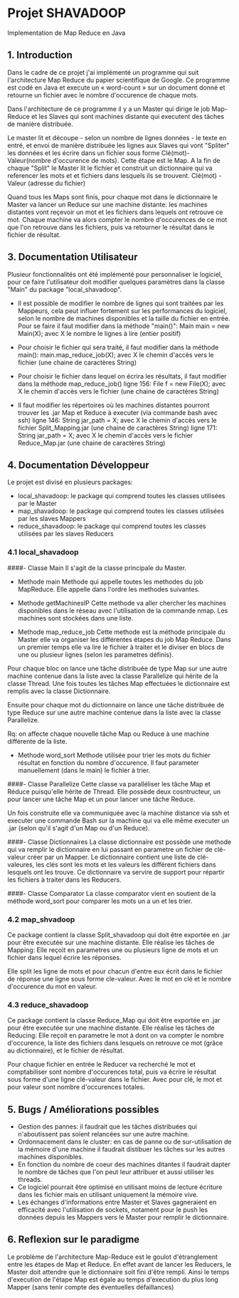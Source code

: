 # Projet SHAVADOOP #
 
Implementation de Map Reduce en Java

 

## 1.  Introduction

Dans le cadre de ce projet j'ai implémenté un programme qui suit l'architecture Map Reduce du papier scientifique de Google. Ce programme est codé en Java et execute un « word-count » sur un document donné et retourne un fichier avec le nombre d'occurence de chaque mots.

Dans l'architecture de ce programme il y a un Master qui dirige le job Map-Reduce et les Slaves qui sont machines distante qui executent des tâches de manière distribuée.

Le master lit et découpe - selon un nombre de lignes données - le texte en entré, et envoi de manière distribuée les lignes aux Slaves qui vont "Spliter" les données et les écrire dans un fichier sous forme Clé(mot)-Valeur(nombre d'occurence de mots). Cette étape est le Map.
A la fin de chaque "Split" le Master lit le fichier et construit un dictionnaire qui va referencer les mots et et fichiers dans lesquels ils se trouvent. Clé(mot) - Valeur (adresse du fichier)

Quand tous les Maps sont finis, pour chaque mot dans le dictionnaire le Master va lancer un Reduce sur une machine distante: les machines distantes vont reçevoir un mot et les fichiers dans lequels ont retrouve ce mot. Chaque machine va alors compter le nombre d'occurences de ce mot que l'on retrouve dans les fichiers, puis va retourner le résultat dans le fichier de résultat.


## 3.  Documentation Utilisateur

Plusieur fonctionnalités ont été implémenté pour personnaliser le logiciel, pour ce faire l'utilisateur doit modifier quelques paramètres dans la classe "Main" du package "local_shavadoop".

- Il est possible de modifier le nombre de lignes qui sont traitées par les Mappeurs, cela peut influer fortement sur les performances du logiciel, selon le nombre de machines disponibles et la taille du fichier en entrée. Pour se faire il faut modifier dans la méthode "main()": 
Main main = new Main(X); avec X le nombre le lignes à lire (entier positif)

- Pour choisir le fichier qui sera traité, il faut modifier dans la méthode main():
main.map_reduce_job(X);  avec X le chemin d'accès vers le fichier (une chaine de caractères String)

- Pour choisir le fichier dans lequel on écrira les résultats, il faut modifier dans la méthode map_reduce_job() ligne 156:
File f = new File(X);  avec X le chemin d'accès vers le fichier (une chaine de caractères String)

- Il faut modifier les répertoires où les machines distantes pourront trouver les .jar Map et Reduce à executer (via commande bash avec ssh)
ligne 146: 	String jar_path = X; avec X le chemin d'accès vers le fichier Split_Mapping.jar (une chaine de caractères String) 
ligne 171: 	String jar_path = X; avec X le chemin d'accès vers le fichier Reduce_Map.jar (une chaine de caractères String) 

## 4.  Documentation Développeur

Le projet est divisé en plusieurs packages:
- local_shavadoop: le package qui comprend toutes les classes utilisées par le Master
- map_shavadoop: le package qui comprend toutes les classes utilisées par les slaves Mappers
- reduce_shavadoop: le package qui comprend toutes les classes utilisées par les slaves Reducers

### 4.1 local_shavadoop

####- Classe Main
Il s'agit de la classe principale du Master.

- Methode main
Methode qui appelle toutes les methodes du job MapReduce. Elle appelle dans l'ordre les methodes suivantes.

- Methode getMachinesIP
Cette methode va aller chercher les machines disponibles dans le réseau avec l'utilisation de la commande nmap.
Les machines sont stockées dans une liste.

- Methode map_reduce_job
Cette methode est la méthode principale du Master elle va organiser les différentes étapes du job Map Reduce. 
Dans un premier temps elle va lire le fichier à traiter et le diviser en blocs de une ou plusieur lignes (selon les parametres définis). 

Pour chaque bloc on lance une tâche distribuée de type Map sur une autre machine contenue dans la liste avec la classe Parallelize qui hérite de la classe Thread.
Une fois toutes les tâches Map effectuées le dictionnaire est remplis avec la classe Dictionnaire. 

Ensuite pour chaque mot du dictionnaire on lance une tâche distribuée de type Reduce sur une autre machine contenue dans la liste avec la classe Parallelize. 

Rq: on affecte chaque nouvelle tâche Map ou Reduce à une machine différente de la liste.

- Methode word_sort
Methode utilisée pour trier les mots du fichier résultat en fonction du nombre d'occurence. Il faut parameter manuellement (dans le main) le fichier à trier.

####- Classe Parallelize
Cette classe va paralléliser les tâche Map et Réduce puisqu'elle hérite de Thread. Elle possède deux cosntructeur, un pour lancer une tâche Map et un pour lancer une tâche Reduce.

Un fois construite elle va communiquée avec la machine distance via ssh et executer une commande Bash sur la machine qui va elle même executer un .jar (selon qu'il s'agit d'un Map ou d'un Reduce).

####- Classe Dictionnaires
La classe dictionnaire est possède une methode qui va remplir le dictionnaire en lui passant en parametre un fichier de clé-valeur créer par un Mapper. Le dictionnaire contient une liste de clé-valeures, les clés sont les mots et les valeurs les différent fichiers dans lesquels ont les trouve.
Ce dictionnaire va servire de support pour répartir les fichiers à traiter dans les Reducers.

####- Classe Comparator
La classe comparator vient en soutient de la méthode word_sort pour comparer les mots un a un et les trier.

### 4.2 map_shvadoop
Ce package contient la classe Split_shavadoop qui doit être exportée en .jar pour être executée sur une machine distante. Elle réalise les tâches de Mapping:
Elle reçoit en parametres une ou plusieurs ligne de mots et un fichier dans lequel écrire les réponses.

Elle split les ligne de mots et pour chacun d'entre eux écrit dans le fichier de réponse une ligne sous forme cle-valeur. Avec le mot en clé et le nombre d'occurence du mot en valeur.

### 4.3 reduce_shavadoop
Ce package contient la classe Reduce_Map qui doit être exportée en .jar pour être executée sur une machine distante. Elle réalise les tâches de Reducing:
Elle reçoit en parametre le mot à dont on va compter le nombre d'occurence, la liste des fichiers dans lesquels on retrouve ce mot (grâce au dictionnaire), et le fichier de résultat.

Pour chaque fichier en entrée le Reducer va recherché le mot et comptabiliser sont nombre d'occurences total, puis va écrire le résultat sous forme d'une ligne clé-valeur dans le fichier.
Avec pour clé, le mot et pour valeur sont nombre d'occurences totales.

## 5.  Bugs / Améliorations possibles

- Gestion des pannes: il faudrait que les tâches distribuées qui n'aboutissent pas soient relancées sur une autre machine.
- Ordonnacement dans le cluster: en cas de panne ou de sur-utilisation de la mémoire d'une machine il faudrait distibuer les tâches sur les autres machines disponibles.
- En fonction du nombre de coeur des machines ditantes il faudrait dapter le nombre de tâches que l'on peut leur attribuer et aussi utiliser les threads.
- Ce logiciel pourrait être optimisé en utilisant moins de lecture écriture dans les fichier mais en utilisant uniquement la mémoire vive.
- Les échanges d'informations entre Master et Slaves gagneraient en efficacité avec l'utilisation de sockets, notament pour le push les données depuis les Mappers vers le Master pour remplir le dictionnaire.

## 6. Reflexion sur le paradigme

Le problème de l'architecture Map-Reduce est le goulot d'étranglement entre les étapes de Map et Reduce. En effet avant de lancer les Reducers, le Master doit attendre que le dictionnaire soit fini d'être rempli. Ainsi le temps d'execution de l'étape Map est égale au temps d'execution du plus long Mapper (sans tenir compte des éventuelles défaillances)

